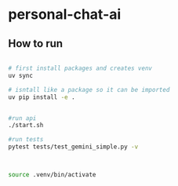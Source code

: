 # personal-chat-ai

## How to run

```bash

# first install packages and creates venv
uv sync

# isntall like a package so it can be imported
uv pip install -e .


#run api
./start.sh

#run tests
pytest tests/test_gemini_simple.py -v



source .venv/bin/activate
```